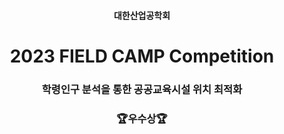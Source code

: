 <h4 align='center'> 대한산업공학회 </h4>

<h1 align='center'> 2023 FIELD CAMP Competition </h1>

<h3 align='center'> 학령인구 분석을 통한 공공교육시설 위치 최적화 </h3>


<h3 align='center'> 🏆우수상🏆 </h3>
<br>
